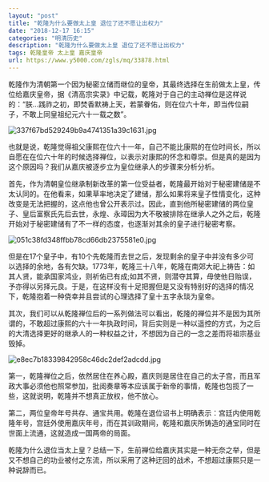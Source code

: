 ```yaml
---
layout: "post"
title: "乾隆为什么要做太上皇 退位了还不愿让出权力"
date: "2018-12-17 16:15"
categories: "明清历史"
description: "乾隆为什么要做太上皇 退位了还不愿让出权力"
tags: 乾隆皇帝 太上皇 嘉庆皇帝
url: https://www.y5000.com/zgls/mq/33878.html
---
```






乾隆作为清朝第一个因为秘密立储而继位的皇帝，其最终选择在生前做太上皇，传位给嘉庆皇帝，据《清高宗实录》中记载，乾隆对于自己的主动禅位是这样说的：“朕…践祚之初，即焚香默祷上天，若蒙眷佑，则在位六十年，即当传位嗣子，不敢上同皇祖纪元六十一载之数”。

![337f67bd529249b9a4741351a39c1631.jpg](https://img.y5000.com/uploads/allimg/180930/337f67bd529249b9a4741351a39c1631.jpg)

也就是说，乾隆觉得祖父康熙在位六十一年，自己不能比康熙的在位时间长，所以自愿在在位六十年的时候选择禅位，以表示对康熙的怀念和尊崇。但是真的是因为这个原因吗？我们从嘉庆被逐步立为皇位继承人的步骤来分析分析。

首先，作为清朝皇位继承制新改革的第一位受益者，乾隆最开始对于秘密建储是不太认同的。在他看来，如果草率地决定了建储，那么如果将来皇子性情变化，这种改变是无法把握的，这点他也曾公开表示过。因此，直到他所秘密建储的两位皇子、皇后富察氏先后去世，永煌、永璋因为大不敬被排除在继承人之外之后，乾隆开始对于秘密建储有了不一样的态度，也逐渐对其余的皇子进行秘密考察。

![051c38fd348ffbb78cd66db2375581e0.jpg](https://img.y5000.com/uploads/allimg/180930/051c38fd348ffbb78cd66db2375581e0.jpg)

但是在17个皇子中，有10个先乾隆而去世之后，发现剩余的皇子中并没有多少可以选择的余地，各有欠缺。1773年，乾隆三十八年，乾隆在南郊大祀上祷告：如其人贤，能承国家鸿业，则祈佑已有成;如其不贤，则潜夺其算，毋使他日贻误，予亦得以另择元良。于是，在这样没有十足把握但是又没有特别好的选择的情况下，乾隆抱着一种侥幸并且尝试的心理选择了皇十五字永琰为皇帝。

其次，我们可以从乾隆禅位后的一系列做法可以看出，乾隆的禅位并不是因为其所谓的，不敢超过康熙的六十一年执政时间，背后实则是一种以遥控的方式，为之后的大清选择更好的继承人的一种权益之计，不想因为自己的一念之差而将祖宗基业毁掉。

![e8ec7b18339842958c46dc2def2adcdd.jpg](https://img.y5000.com/uploads/allimg/180930/e8ec7b18339842958c46dc2def2adcdd.jpg)

第一，乾隆禅位之后，依然居住在养心殿，嘉庆则是居住在自己的太子宫，而且军政大事必须他也照常参加，批阅奏章等本应该属于新帝的事情，乾隆也包揽了一些，这就说明，乾隆并不想真正放权，他不放心。

第二，两位皇帝年号共存、通宝共用。乾隆在退位诏书上明确表示：宫廷内使用乾隆年号，宫廷外使用嘉庆年号，而在其训政期间，乾隆和嘉庆所铸造的通宝同时在世面上流通，这就造成一国两帝的局面。

乾隆为什么退位当太上皇？总结一下，生前禅位给嘉庆其实是一种无奈之举，但是又不想自己的功业被付之东流，所以采用了这种迂回的战术，不想超过康熙只是一种说辞而已。

  
